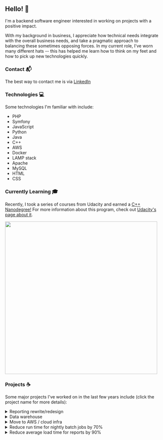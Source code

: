 ## Hello! 👋

I'm a backend software engineer interested in working on projects with a positive impact.

With my background in business, I appreciate how technical needs integrate with the overall business needs, and take a pragmatic approach to balancing these sometimes opposing forces.  In my current role, I've worn many different hats -- this has helped me learn how to think on my feet and how to pick up new technologies quickly.

### Contact 📬
The best way to contact me is via [LinkedIn](https://www.linkedin.com/in/ikisler/)

### Technologies 💻
Some technologies I'm familiar with include:
- PHP
- Symfony
- JavaScript
- Python
- Java
- C++
- AWS
- Docker
- LAMP stack
- Apache
- MySQL
- HTML
- CSS

### Currently Learning 🎓
Recently, I took a series of courses from Udacity and earned a [C++ Nanodegree!](https://graduation.udacity.com/confirm/K5UWGKEA)  For more information about this program, check out [Udacity's page about it](https://www.udacity.com/course/c-plus-plus-nanodegree--nd213).

<img src="https://s3-us-west-2.amazonaws.com/udacity-printer/production/certificates/ae7d071c-a877-425a-aa2f-b2a48ba3755c.svg" width="500">

### Projects ☕
Some major projects I've worked on in the last few years include (click the project name for more details):

<details><summary>Reporting rewrite/redesign</summary>

#### Explanation:
In order to meet the future needs of our users, our reporting engine had to change significantly; so significantly that the decision was made to create something new from the ground up.  The existing reporting module was largely legacy code, tightly coupled to the frontend and suffering from problems related to the data storage format.  For this project, I designed a system that is could be reasonably migrated to from our existing structures, while completely sidestepping certain issues related to performance and scalability.  Using the Symfony framework for this project as opposed to our legacy home-grown framework introduced a number of built-in standards, making the structure and code easier to reason about for future developers.
#### Technologies used:
- PHP
- Symfony framework
- AWS services
- NodeJS
#### Skills used / improved:
- Leadership; communicating designs, goals, requirements with other engineers
- Interpersonal skills; this project involved a lot of push/pull with our product owners to meet user needs in a reasonable timeframe
</details>

<details><summary>Data warehouse</summary>

#### Explanation:
This project's main goal was gathering meta data regarding usage and engagement of our users.  We wanted this whole system to be independent from our existing data storage and structures, which opened up a number of possibilities.  For this project, I did a significant amount of research regarding structures for big data, and chose to implement a star schema in AWS Redshift.  To get data into Redshift, I used a set of PHP scripts to feed data into AWS Glue, where it was processed via Python and inserted into Redshift.  Metabase was used for the frontend, taking advantage of the speed and simplicity of implementing a "boxed" solution.
#### Technologies used:
- PHP
- Python
- AWS Redshift
- AWS Glue
- Metabase
#### Skills used / improved:
- New database types and more about schema design
- New technologies (Redshift and Glue)
</details>

<details><summary>Move to AWS / cloud infra</summary>

#### Explanation:
Moving to AWS was a big step in our goal to make the engineering side of the company more scalable.  The ability to tailor our server sizes and number to load, and the ability to easily create servers for tests and experiments was a huge benefit.  In order to get to this point though, we had a huge amount of work to undertake; our requirements related to disaster preparedness and security are unusual enough that we couldn't just pick everything up and move it to the cloud.  My manager and I worked closely together to plan out all the steps of this transition, and I spearheaded the implementation.  The project was done in steps; we integrated as many services as we could up front in our existing architecture, to spread the risk of change and unexpected consequences out as much as possible.  Eventually we had a series of downtime to move our actual databases over to AWS, which I automated with a series of scripts.  Overall, the project was a huge success, and we have since been able to take advantage of the agility that this move granted us.
#### Technologies used:
- AWS EC2 and VPC
- AWS S3
- DynamoDB
- Lambda
#### Skills used / improved:
- Organization (significant number of security and stability requirements to keep track of)
- Refactoring (making legacy code less stateful to allow better scaling)
- Learning new technologies (AWS)
</details>

<details><summary>Reduce run time for nightly batch jobs by 70%</summary>

#### Explanation:
This had been a long-time issue at the company -- at one point, nightly batch jobs were taking something like 12 hours to complete, and while effort had been made at that time to reduce this and introduce some metric gathering, the time it took to complete still ballooned up as use increased.  I was given the directive to drastically reduce this run time, and I was able to achieve an 70% reduction via a combination of improving process efficiency, and implementing concurrent processes.

This project involved doing some analysis on our current processes to determine how much improvement could be made by changing code; this portion had some significant constraints around it in terms of the company's appetite for risk.  I could make code changes, but could not implement refactoring to the same scale as I had done to improve report load times.  Again, I discovered time spent making trips to the database accounted for a significant amount of time, so I used data transfer objects to reduce these trips significantly.  The greater improvement came without touching any existing code at all; the fact that the nature of the work was already largely in self-contained "blocks" made implementing concurrent process relatively simple.  By separating out these blocks and running them at the same time, we could also take advantage of existing extra server capacity, getting the most use out of our current resources.  Ultimately, I was able to reduce total run time by 70%.
#### Technologies used:
- PHP
- XDebug and Webgrind for profiling
- Bash
#### Skills used / improved:
- Performance analysis
- Improving performance without significantly changing code structure
</details>

<details><summary>Reduce average load time for reports by 90%</summary>

#### Explanation:
For this project, my first step was research; basically, identifying what the problem was specifically.  In our system, we had both pre-made and ad hoc/user-created reports, so it wasn't just a case of running through our standard suite of reports and fixing up certain queries.  As part of my research, I looked over support tickets and talked with our support and product people; this research netted me several good examples that I could use as a baseline to measure my improvement.

After identifying examples of the issue, I then spent some time profiling the requests using XDebug and Webgrind -- I was able to identify specifically one area which contained a significant amount of data processing, and another area where we were making a lot of repetitive database queries.  The database query issue was pretty simple to resolve; gather all the data in just one query and keep it cached for all the places it was required.  The other area with the data processing, was much more difficult to improve.  This is a legacy codebase, and there was little to no comments or explanation in terms of code structure to help determine exactly what the purpose of the data processing was, so I had to determine this myself.  What I found was surprising; in most cases, there was absolutely no need to spend all this time processing data, and in the cases where there was a need, the algoritm could be simplified significantly.  Refactoring this portion of code was a big job, and involved making some changes in the (unfortunately) closely coupled frontend as well.  However, once released, it reduced average load time of reports by 90 percent.
#### Technologies used:
- PHP
- XDebug and Webgrind for profiling
#### Skills used / improved:
- Refactoring
- Code profiling
</details>

<!---
ikisler/ikisler is a ✨ special ✨ repository because its `README.md` (this file) appears on your GitHub profile.
You can click the Preview link to take a look at your changes.
--->
